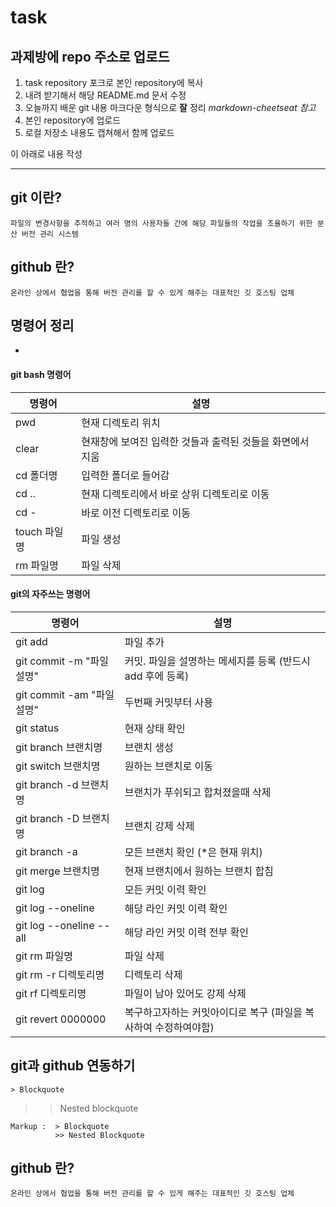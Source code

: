 # task

## 과제방에 repo 주소로 업로드

1. task repository 포크로 본인 repository에 복사
2. 내려 받기해서 해당 README.md 문서 수정
3. 오늘까지 배운 git 내용 마크다운 형식으로 __잘__ 정리
  _markdown-cheetseat 참고_
4. 본인 repository에 업로드
5. 로컬 저장소 내용도 캡쳐해서 함께 업로드

이 아래로 내용 작성




- - - - 
## git 이란? ##

    파일의 변경사항을 추적하고 여러 명의 사용자들 간에 해당 파일들의 작업을 조율하기 위한 분산 버전 관리 시스템


## github 란? ##

    온라인 상에서 협업을 통해 버전 관리를 할 수 있게 해주는 대표적인 깃 호스팅 업체


## 명령어 정리 ##
-

#### git bash 명령어 ####

명령어  | 설명
------------- | -------------
pwd  | 현재 디렉토리 위치
clear  | 현재창에 보여진 입력한 것들과 출력된 것들을 화면에서 지움
cd 폴더명  | 입력한 폴더로 들어감
cd ..  | 현재 디렉토리에서 바로 상위 디렉토리로 이동
cd -  | 바로 이전 디렉토리로 이동
touch 파일명  | 파일 생성
rm 파일명  | 파일 삭제

#### git의 자주쓰는 명령어 ####

명령어  | 설명
------------- | -------------
git add    | 파일 추가
git commit -m "파일 설명" | 커밋. 파일을 설명하는 메세지를 등록 (반드시 add 후에 등록)
git commit -am "파일 설명"  | 두번째 커밋부터 사용
git status  | 현재 상태 확인
git branch 브랜치명  | 브랜치 생성
git switch 브랜치명  | 원하는 브랜치로 이동
git branch -d 브랜치명  | 브랜치가 푸쉬되고 합쳐졌을때 삭제
git branch -D 브랜치명 | 브랜치 강제 삭제
git branch -a  |  모든 브랜치 확인 (*은 현재 위치)
git merge 브랜치명  | 현재 브랜치에서 원하는 브랜치 합침
git log  | 모든 커밋 이력 확인
git log --oneline  | 해당 라인 커밋 이력 확인
git log --oneline --all  | 해당 라인 커밋 이력 전부 확인
git rm 파일명  | 파일 삭제
git rm -r 디렉토리명  | 디렉토리 삭제
git rf 디렉토리명  | 파일이 남아 있어도 강제 삭제
git revert 0000000  | 복구하고자하는 커밋아이디로 복구 (파일을 복사하여 수정하여야함)



## git과 github 연동하기 ##

    > Blockquote
>> Nested blockquote

    Markup :  > Blockquote
              >> Nested Blockquote


## github 란? ##

    온라인 상에서 협업을 통해 버전 관리를 할 수 있게 해주는 대표적인 깃 호스팅 업체